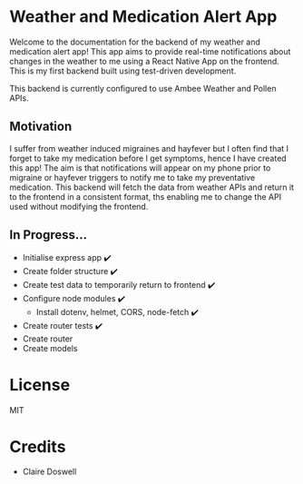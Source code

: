# Weather and Medication Alert App

Welcome to the documentation for the backend of my weather and medication alert app! This app aims to provide real-time notifications about changes in the weather to me using a React Native App on the frontend. This is my first backend built using test-driven development.

This backend is currently configured to use Ambee Weather and Pollen APIs.

## Motivation

I suffer from weather induced migraines and hayfever but I often find that I forget to take my medication before I get symptoms, hence I have created this app! The aim is that notifications will appear on my phone prior to migraine or hayfever triggers to notify me to take my preventative medication. This backend will fetch the data from weather APIs and return it to the frontend in a consistent format, ths enabling me to change the API used without modifying the frontend.

## In Progress...

- Initialise express app ✔️
- Create folder structure ✔️
- Create test data to temporarily return to frontend ✔️
- Configure node modules ✔️
  - Install dotenv, helmet, CORS, node-fetch ✔️
- Create router tests ✔️
- Create router
- Create models

# License
MIT

# Credits

- Claire Doswell
